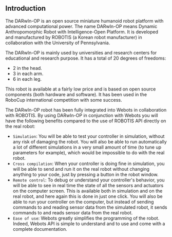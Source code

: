 ## Introduction

The DARwIn-OP is an open source miniature humanoid robot platform with advanced
computational power. The name DARwIn-OP means Dynamic Anthropomorphic Robot with
Intelligence-Open Platform. It is developed and manufactured by ROBOTIS (a
Korean robot manufacturer) in collaboration with the University of Pennsylvania.

The DARwIn-OP is mainly used by universities and research centers for
educational and research purpose. It has a total of 20 degrees of freedoms:

- 2 in the head.
- 3 in each arm.
- 6 in each leg.

This robot is available at a fairly low price and is based on open source
components (both hardware and software). It has been used in the RoboCup
international competition with some success.

The DARwIn-OP robot has been fully integrated into Webots in collaboration with
ROBOTIS. By using DARwIn-OP in conjunction with Webots you will have the
following benefits compared to the use of ROBOTIS API directly on the real
robot:

- `Simulation`: You will be able to test your controller in simulation, without
any risk of damaging the robot. You will also be able to run automatically a lot
of different simulations in a very small amount of time (to tune up parameters
for example), which would be impossible to do with the real robot.
- `Cross compilation`: When your controller is doing fine in simulation, you will
be able to send and run it on the real robot without changing anything to your
code, just by pressing a button in the robot window.
- `Remote control`: To debug or understand your controller's behavior, you will be
able to see in real time the state of all the sensors and actuators on the
computer screen. This is available both in simulation and on the real robot, and
here again this is done in just one click. You will also be able to run your
controller on the computer, but instead of sending commands to and reading
sensor data from the simulated robot, it sends commands to and reads sensor data
from the real robot.
- `Ease of use`: Webots greatly simplifies the programming of the robot. Indeed,
Webots API is simple to understand and to use and come with a complete
documentation.

